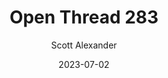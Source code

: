---
layout: podcast
title: "Open Thread 283"
author: Scott Alexander
description: https://astralcodexten.substack.com/p/open-thread-283
date: 2023-07-02
length: 915555
duration: 229
guid: open-thread-283
---
